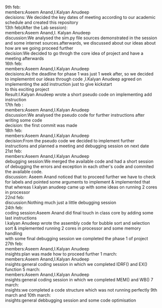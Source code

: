 9th feb:<br />
members:Aseem Anand,I.Kalyan Anudeep<br />
decisions: We decided the key dates of meeting according to our academic schedule and created this repository<br />
13th feb(After the Lab session):<br />
members:Aseem Anand,I. Kalyan Anudeep<br />
discussion:We analysed the sim.py file sources demonstrated in the session and some internet sources.afterwards, we discussed about our ideas about how are we going proceed further<br />
decision:We decided to go throgh the core idea of project and have a meeting afterwards<br />
16th feb:<br />
members:Aseem Anand,I.Kalyan Anudeep<br />
decisions:As the deadline for phase 1 was just 1 week after, so we decided to implementnt our ideas through code ,I.Kalyan Anudeep agreed on implementing the add instruction just to give kickstart <br />
           to this exciting project<br />
Result:I.Kalyan Anudeep wrote a short pseudo code on implementing add instruction<br />
17th feb :<br />
members:Aseem Anand,I.Kalyan Anudeep<br />
discussion:We analysed the pseudo code for further instructions after writing some code <br />
decision: the first commit was made<br />
18th feb:<br />
members:Aseem Anand,I.Kalyan Anudeep<br />
decision:From the pseudo code we decided to implement further instructions and planned a meeting and debugging session on next date<br />
21st feb:<br />
members:Aseem Anand,I.Kalyan Anudeep<br />
debugging session:We merged the available code and had a short session of debugging the errors and exception in each other's code and commited the available code.<br />
discussion: Aseem Anand noticed that to proceed further we have to check for labels and pointed some arguments to implement & implemented that that whereas I.kalyan anudeep came up with some ideas on running 2 cores in processor <br />
22nd feb:<br />
discussion:Nothing much just a little debugging session<br />
24th feb:<br />
coding session:Aseem Anand did final touch in class core by adding some last instructions <br />
                I.kalyan Anudeep wrote the assembly code for bubble sort and selection sort & implemented running 2 cores in processor and some memory handling <br />
                with some final debugging session we completed the phase 1 of project
27th feb:<br />
members:Aseem Anand,I.Kalyan Anudeep<br />
insights:plan was made how to proceed further
1 march:<br />
members:Aseem Anand,I.Kalyan Anudeep<br />
insights:general coding session in which we completed IDRF() and EX() function
5 march:<br />
members:Aseem Anand,I.Kalyan Anudeep<br />
insights:general coding session in which we completed MEM() and WB()
7 march:<br />
insights:we completed a code structure which was not running perfectly
9th march and 10th march:<br />
insights:general debbugging session and some code optimisation